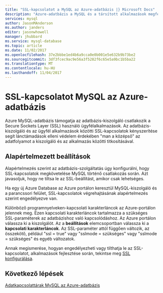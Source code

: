 ```yaml
---
title: "SSL-kapcsolatot a MySQL az Azure-adatbázis |} Microsoft Docs"
description: "Azure-adatbázis a MySQL és a társított alkalmazások megfelelően használni az SSL-kapcsolatok konfigurálását."
services: mysql
author: JasonMAnderson
ms.author: janders
editor: jasonwhowell
manager: jhubbard
ms.service: mysql-database
ms.topic: article
ms.date: 11/02/2017
ms.openlocfilehash: 37e2bbbe1ed4b6a9cca0e0b001e5e632b9b73be2
ms.sourcegitcommit: 3df3fcec9ac9e56a3f5282f6c65e5a9bc1b5ba22
ms.translationtype: MT
ms.contentlocale: hu-HU
ms.lasthandoff: 11/04/2017
---
```

# <a name="ssl-connectivity-in-azure-database-for-mysql"></a>SSL-kapcsolatot MySQL az Azure-adatbázis
Azure MySQL-adatbázis támogatja az adatbázis-kiszolgáló csatlakozik a Secure Sockets Layer (SSL) használó ügyfélalkalmazások. Az adatbázis-kiszolgáló és az ügyfél alkalmazások közötti SSL-kapcsolatok kényszerítése segít lánctámadások elleni védelem érdekében "man a középső" az adatfolyamot a kiszolgáló és az alkalmazás közötti titkosításával.

## <a name="default-settings"></a>Alapértelmezett beállítások
Alapértelmezés szerint az adatbázis-szolgáltatás úgy konfigurálni, hogy SSL-kapcsolatok megkövetelése MySQL történő csatlakozás során.  Azt javasoljuk, hogy ne tiltsa le az SSL-beállítást, amikor csak lehetséges. 

Ha egy új Azure Database az Azure portálon keresztül MySQL-kiszolgáló és a parancssori felület, SSL-kapcsolatok végrehajtásának alapértelmezés szerint engedélyezve van. 

Különböző programnyelveken-kapcsolati karakterláncok az Azure-portálon jelennek meg. Ezen kapcsolati karakterláncok tartalmazza a szükséges SSL-paraméterek az adatbázishoz való kapcsolódáshoz. Az Azure portálon válassza ki a kiszolgálót. Az a **beállítások** elemcsoportban válassza ki a **kapcsolati karakterláncok**. Az SSL-paraméter attól függően változik, az összekötő, például "ssl = true" vagy "sslmode = szükséges" vagy "sslmode = szükséges" és egyéb változatok.

Annak megismerése, hogyan engedélyezheti vagy tilthatja le az SSL-kapcsolatot, alkalmazások fejlesztése során, tekintse meg [SSL konfigurálása](howto-configure-ssl.md). 

## <a name="next-steps"></a>Következő lépések
[Adatkapcsolattárak MySQL az Azure-adatbázis](concepts-connection-libraries.md)
